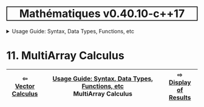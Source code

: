 <h1 style='border: 2px solid; text-align: center'>Mathématiques v0.40.10-c++17</h1>

<details>

<summary>Usage Guide: Syntax, Data Types, Functions, etc</summary>

# [Usage Guide: Syntax, Data Types, Functions, etc](../README.md)<br>
1. [Usage Guide Notation](../notation/README.md)<br>
2. [Scalar Types (Real, Imaginary, Complex & Quaternion)](../scalars/README.md)<br>
3. [Container Types (Vector, Matrix & MultiArray)](../multiarrays/README.md)<br>
4. [Operators](../operators/README.md)<br>
5. [Functions](../functions/README.md)<br>
6. [Linear Algebra](../linear-algebra/README.md)<br>
7. [Indexing, Masks, and Sorting](../indexing-sorting/README.md)<br>
8. [Ranges and Grids](../ranges-grids/README.md)<br>
9. [Calculus](../calculus/README.md)<br>
10. [Vector Calculus](../vector-calculus/README.md)<br>
11. _MultiArray Calculus_ <br>
12. [Display of Results](../display/README.md)<br>
13. [FILE I/O](../file-io/README.md)<br>
14. [Debug Modes](../debug/README.md)<br>


</details>



# 11. MultiArray Calculus



| ⇦ <br />[Vector Calculus](../vector-calculus/README.md)  | [Usage Guide: Syntax, Data Types, Functions, etc](../README.md)<br />MultiArray Calculus<br /><img width=1000/> | ⇨ <br />[Display of Results](../display/README.md)   |
| ------------ | :-------------------------------: | ------------ |

